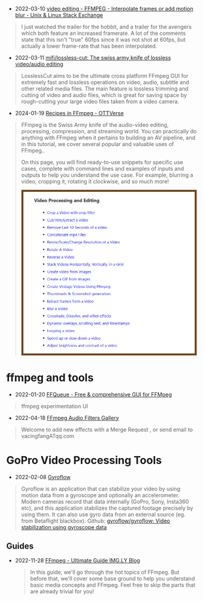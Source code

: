 - 2022-03-10 [video editing - FFMPEG - Interpolate frames or add motion blur - Unix & Linux Stack Exchange](https://unix.stackexchange.com/questions/178503/ffmpeg-interpolate-frames-or-add-motion-blur)
> I just watched the trailer for the hobbit, and a trailer for the avengers which both feature an increased framerate. A lot of the comments state that this isn't "true" 60fps since it was not shot at 60fps, but actually a lower frame-rate that has been interpolated.
- 2022-03-11 [mifi/lossless-cut: The swiss army knife of lossless video/audio editing](https://github.com/mifi/lossless-cut)
> LosslessCut aims to be the ultimate cross platform FFmpeg GUI for extremely fast and lossless operations on video, audio, subtitle and other related media files. The main feature is lossless trimming and cutting of video and audio files, which is great for saving space by rough-cutting your large video files taken from a video camera.

- 2024-01-19 [Recipes in FFmpeg - OTTVerse](https://ottverse.com/recipes-in-ffmpeg/)

> FFmpeg is the Swiss Army knife of the audio-video editing, processing, compression, and streaming world. You can practically do anything with FFmpeg when it pertains to building an AV pipeline, and in this tutorial, we cover several popular and valuable uses of FFmpeg..
>
> On this page, you will find ready-to-use snippets for specific use cases, complete with command lines and examples of inputs and outputs to help you understand the use case. For example, blurring a video, cropping it, rotating it clockwise, and so much more!
>
> ![image-20240125175007453](./ffmpeg-inbox.assets/image-20240125175007453.png)



# ffmpeg and tools

- 2022-01-20 [FFQueue - Free & comprehensive GUI for FFMpeg](http://ffqueue.bruchhaus.dk/Default.aspx)
> ffmpeg experimentation UI

- 2022-04-18 [FFmpeg Audio Filters Gallery](https://www.vacing.com/ffmpeg_audio_filters/index.html)
> Welcome to add new effects with a Merge Request , or send email to vacingfangATqq.com

# GoPro Video Processing Tools

- 2022-02-08 [Gyroflow](https://gyroflow.xyz/)
> Gyroflow is an application that can stabilize your video by using motion data from a gyroscope and optionally an accelerometer. Modern cameras record that data internally (GoPro, Sony, Insta360 etc), and this application stabilizes the captured footage precisely by using them. It can also use gyro data from an external source (eg. from Betaflight blackbox). Github: [gyroflow/gyroflow: Video stabilization using gyroscope data](https://github.com/gyroflow/gyroflow)

## Guides

- 2022-11-28 [FFmpeg - Ultimate Guide IMG.LY Blog](https://img.ly/blog/ultimate-guide-to-ffmpeg/)

  > In this guide, we'll go through the hot topics of FFmpeg. But before that, we'll cover some base ground to help you understand basic media concepts and FFmpeg. Feel free to skip the parts that are already trivial for you!

